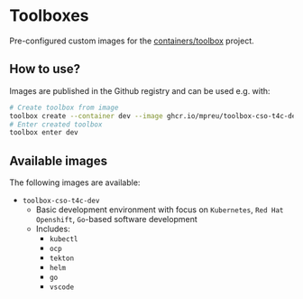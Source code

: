 # Toolboxes
Pre-configured custom images for the [containers/toolbox](https://github.com/containers/toolbox) project.

## How to use?
Images are published in the Github registry and can be used e.g. with:

```bash
# Create toolbox from image
toolbox create --container dev --image ghcr.io/mpreu/toolbox-cso-t4c-dev:latest
# Enter created toolbox
toolbox enter dev
```

## Available images
The following images are available:

- `toolbox-cso-t4c-dev`
  - Basic development environment with focus on `Kubernetes`, `Red Hat Openshift`, `Go`-based software development
  - Includes:
    - `kubectl`
    - `ocp`
    - `tekton`
    - `helm`
    - `go`
    - `vscode`